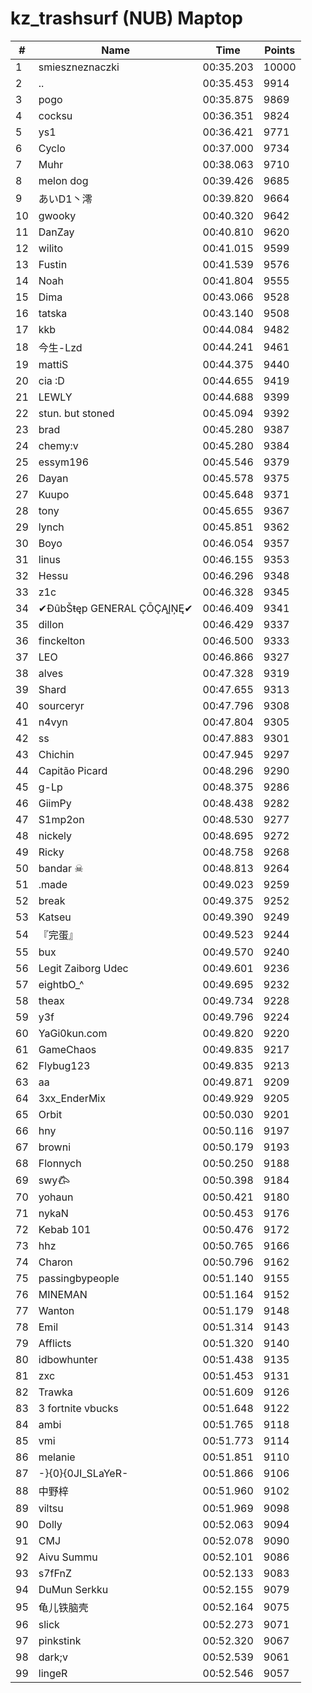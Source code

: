 # kz_trashsurf (NUB) Maptop

|  # | Name | Time | Points |
|-------------- | -------------- | -------------- | -------------- | 
| 1 | smieszneznaczki | 00:35.203 | 10000 | 
| 2 | .. | 00:35.453 | 9914 | 
| 3 | pogo | 00:35.875 | 9869 | 
| 4 | cocksu | 00:36.351 | 9824 | 
| 5 | ys1 | 00:36.421 | 9771 | 
| 6 | Cyclo | 00:37.000 | 9734 | 
| 7 | Muhr | 00:38.063 | 9710 | 
| 8 | melon dog | 00:39.426 | 9685 | 
| 9 | あいD1丶澪 | 00:39.820 | 9664 | 
| 10 | gwooky | 00:40.320 | 9642 | 
| 11 | DanZay | 00:40.810 | 9620 | 
| 12 | wilito | 00:41.015 | 9599 | 
| 13 | Fustin | 00:41.539 | 9576 | 
| 14 | Noah | 00:41.804 | 9555 | 
| 15 | Dima | 00:43.066 | 9528 | 
| 16 | tatska | 00:43.140 | 9508 | 
| 17 | kkb | 00:44.084 | 9482 | 
| 18 | 今生-Lzd | 00:44.241 | 9461 | 
| 19 | mattiS | 00:44.375 | 9440 | 
| 20 | cia :D | 00:44.655 | 9419 | 
| 21 | LEWLY | 00:44.688 | 9399 | 
| 22 | stun. but stoned | 00:45.094 | 9392 | 
| 23 | brad | 00:45.280 | 9387 | 
| 24 | chemy:v | 00:45.280 | 9384 | 
| 25 | essym196 | 00:45.546 | 9379 | 
| 26 | Dayan | 00:45.578 | 9375 | 
| 27 | Kuupo | 00:45.648 | 9371 | 
| 28 | tony | 00:45.655 | 9367 | 
| 29 | lynch | 00:45.851 | 9362 | 
| 30 | Boyo | 00:46.054 | 9357 | 
| 31 | linus | 00:46.155 | 9353 | 
| 32 | Hessu | 00:46.296 | 9348 | 
| 33 | z1c | 00:46.328 | 9345 | 
| 34 | ✔ĐûbŠŧęp GENERAL ÇŌÇĄĮŅĘ✔ | 00:46.409 | 9341 | 
| 35 | dillon | 00:46.429 | 9337 | 
| 36 | finckelton | 00:46.500 | 9333 | 
| 37 | LEO | 00:46.866 | 9327 | 
| 38 | alves | 00:47.328 | 9319 | 
| 39 | Shard | 00:47.655 | 9313 | 
| 40 | sourceryr | 00:47.796 | 9308 | 
| 41 | n4vyn | 00:47.804 | 9305 | 
| 42 | ss | 00:47.883 | 9301 | 
| 43 | Chichin | 00:47.945 | 9297 | 
| 44 | Capitão Picard | 00:48.296 | 9290 | 
| 45 | g-Lp | 00:48.375 | 9286 | 
| 46 | GiimPy | 00:48.438 | 9282 | 
| 47 | S1mp2on | 00:48.530 | 9277 | 
| 48 | nickely | 00:48.695 | 9272 | 
| 49 | Ricky | 00:48.758 | 9268 | 
| 50 | bandar ☠ | 00:48.813 | 9264 | 
| 51 | .made | 00:49.023 | 9259 | 
| 52 | break | 00:49.375 | 9252 | 
| 53 | Katseu | 00:49.390 | 9249 | 
| 54 | 『完蛋』 | 00:49.523 | 9244 | 
| 55 | bux | 00:49.570 | 9240 | 
| 56 | Legit Zaiborg Udec | 00:49.601 | 9236 | 
| 57 | eightbO_^ | 00:49.695 | 9232 | 
| 58 | theax | 00:49.734 | 9228 | 
| 59 | y3f | 00:49.796 | 9224 | 
| 60 | YaGi0kun.com | 00:49.820 | 9220 | 
| 61 | GameChaos | 00:49.835 | 9217 | 
| 62 | Flybug123 | 00:49.835 | 9213 | 
| 63 | aa | 00:49.871 | 9209 | 
| 64 | 3xx_EnderMix | 00:49.929 | 9205 | 
| 65 | Orbit | 00:50.030 | 9201 | 
| 66 | hny | 00:50.116 | 9197 | 
| 67 | browni | 00:50.179 | 9193 | 
| 68 | Flonnych | 00:50.250 | 9188 | 
| 69 | swy𐂃 | 00:50.398 | 9184 | 
| 70 | yohaun | 00:50.421 | 9180 | 
| 71 | nykaN | 00:50.453 | 9176 | 
| 72 | Kebab 101 | 00:50.476 | 9172 | 
| 73 | hhz | 00:50.765 | 9166 | 
| 74 | Charon | 00:50.796 | 9162 | 
| 75 | passingbypeople | 00:51.140 | 9155 | 
| 76 | MINEMAN | 00:51.164 | 9152 | 
| 77 | Wanton | 00:51.179 | 9148 | 
| 78 | Emil | 00:51.314 | 9143 | 
| 79 | Afflicts | 00:51.320 | 9140 | 
| 80 | idbowhunter | 00:51.438 | 9135 | 
| 81 | zxc | 00:51.453 | 9131 | 
| 82 | Trawka | 00:51.609 | 9126 | 
| 83 | 3 fortnite vbucks | 00:51.648 | 9122 | 
| 84 | ambi | 00:51.765 | 9118 | 
| 85 | vmi | 00:51.773 | 9114 | 
| 86 | melanie | 00:51.851 | 9110 | 
| 87 | -}{0}{0JI_SLaYeR- | 00:51.866 | 9106 | 
| 88 | 中野梓 | 00:51.960 | 9102 | 
| 89 | viltsu | 00:51.969 | 9098 | 
| 90 | Dolly | 00:52.063 | 9094 | 
| 91 | CMJ | 00:52.078 | 9090 | 
| 92 | Aivu Summu | 00:52.101 | 9086 | 
| 93 | s7fFnZ | 00:52.133 | 9083 | 
| 94 | DuMun Serkku | 00:52.155 | 9079 | 
| 95 | 龟儿铁脑壳 | 00:52.164 | 9075 | 
| 96 | slick | 00:52.273 | 9071 | 
| 97 | pinkstink | 00:52.320 | 9067 | 
| 98 | dark;v | 00:52.539 | 9061 | 
| 99 | lingeR | 00:52.546 | 9057 | 

